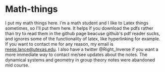 # Math-things
I put my math things here.
I'm a math student and I like to Latex things sometimes, so I'll put them here. It helps if you 
download the pdfs rather than try to read them in the github page beacuse github's pdf reader sucks,
and ignores some of the functionality of latex, like hyperlinking for example. 
If you want to contact me for any reason, my email is reese.lance@utexas.edu.
I also have a twitter @Right_Inverse if you want a more immediate way to contact me/see updates about the notes. 
The dynamical systems and geometry in group theory notes were abandoned mid course. 
